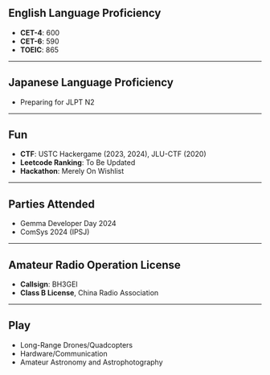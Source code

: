 ## **English Language Proficiency**  
- **CET-4**: 600  
- **CET-6**: 590  
- **TOEIC**: 865

---

## **Japanese Language Proficiency**  
- Preparing for JLPT N2  

---

## **Fun**  
- **CTF**: USTC Hackergame (2023, 2024), JLU-CTF (2020)  
- **Leetcode Ranking**: To Be Updated  
- **Hackathon**: Merely On Wishlist
  
---

## **Parties Attended**
- Gemma Developer Day 2024
- ComSys 2024 (IPSJ)
  
---

## **Amateur Radio Operation License**  
- **Callsign**: BH3GEI  
- **Class B License**, China Radio Association  

---

## **Play**  
- Long-Range Drones/Quadcopters  
- Hardware/Communication  
- Amateur Astronomy and Astrophotography
